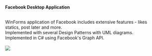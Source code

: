 **Facebook Desktop Application**</br>
</br>

WinForms application of Facebook includes extensive features - likes statics, post later and more.</br>
Implemented with several Design Patterns with UML diagrams.</br>
Implemented in C# using Facebook's Graph API.</br></br>
<a href="https://ibb.co/ph5tpMK"><img src="https://i.ibb.co/BnFXRQ6/Capture.jpg"  border="0"></a>
